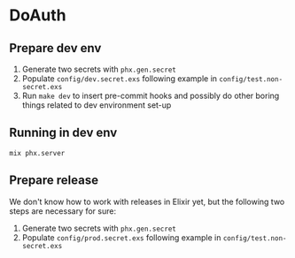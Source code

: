 # DoAuth

## Prepare dev env

1. Generate two secrets with `phx.gen.secret`
2. Populate `config/dev.secret.exs` following example in `config/test.non-secret.exs`
3. Run `make dev` to insert pre-commit hooks and possibly do other boring
   things related to dev environment set-up

## Running in dev env

`mix phx.server`

## Prepare release

We don't know how to work with releases in Elixir yet, but the following two
steps are necessary for sure:

1. Generate two secrets with `phx.gen.secret`
2. Populate `config/prod.secret.exs` following example in `config/test.non-secret.exs`
